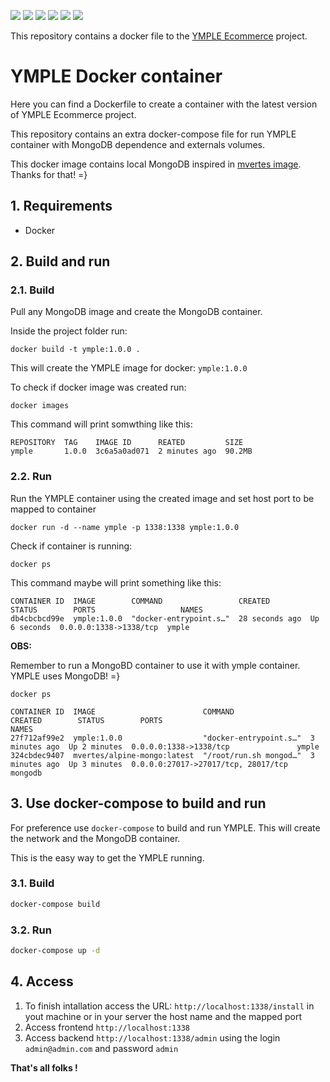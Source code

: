 ![](https://img.shields.io/github/tag/samuelrbo/ymple-docker-compose.svg) ![](https://img.shields.io/github/release/samuelrbo/ymple-docker-compose.svg) ![](https://img.shields.io/github/issues/samuelrbo/ymple-docker-compose.svg) ![](https://img.shields.io/github/forks/samuelrbo/ymple-docker-compose.svg) ![](https://img.shields.io/github/license/samuelrbo/ymple-docker-compose.svg) ![](https://img.shields.io/badge/docker--compose-v3-green.svg)

This repository contains a docker file to the [YMPLE Ecommerce](https://www.ymple.com/en/doc/) project.

# YMPLE Docker container

Here you can find a Dockerfile to create a container with the latest version of YMPLE Ecommerce project.

This repository contains an extra docker-compose file for run YMPLE container with MongoDB dependence and externals volumes.

This docker image contains local MongoDB inspired in [mvertes image](https://github.com/mvertes/docker-alpine-mongo). Thanks for that! =}

## 1. Requirements

- Docker

## 2. Build and run

### 2.1. Build

Pull any MongoDB image and create the MongoDB container.

Inside the project folder run:

```shell
docker build -t ymple:1.0.0 .
```

This will create the YMPLE image for docker: `ymple:1.0.0`

To check if docker image was created run:

```shell
docker images
```

This command will print somwthing like this:

```shell
REPOSITORY  TAG    IMAGE ID      REATED         SIZE
ymple       1.0.0  3c6a5a0ad071  2 minutes ago  90.2MB
```

### 2.2. Run

Run the YMPLE container using the created image and set host port to be mapped to container

```shell
docker run -d --name ymple -p 1338:1338 ymple:1.0.0
```

Check if container is running:

```shell
docker ps
```

This command maybe will print something like this:

```shell
CONTAINER ID  IMAGE        COMMAND                 CREATED         STATUS        PORTS                   NAMES
db4cbcbcd99e  ymple:1.0.0  "docker-entrypoint.s…"  28 seconds ago  Up 6 seconds  0.0.0.0:1338->1338/tcp  ymple
```

**OBS:**

Remember to run a MongoBD container to use it with ymple container. YMPLE uses MongoDB! =}

```shell
docker ps
```

```shell
CONTAINER ID  IMAGE                        COMMAND                 CREATED        STATUS        PORTS                                NAMES
27f712af99e2  ymple:1.0.0                  "docker-entrypoint.s…"  3 minutes ago  Up 2 minutes  0.0.0.0:1338->1338/tcp               ymple
324cbdec9407  mvertes/alpine-mongo:latest  "/root/run.sh mongod…"  3 minutes ago  Up 3 minutes  0.0.0.0:27017->27017/tcp, 28017/tcp  mongodb
```

## 3. Use docker-compose to build and run

For preference use `docker-compose` to build and run YMPLE. This will create the network and the MongoDB container.

This is the easy way to get the YMPLE running.

### 3.1. Build

```sh
docker-compose build
```

### 3.2. Run

```sh
docker-compose up -d
```

## 4. Access

1. To finish intallation access the URL: `http://localhost:1338/install` in yout machine or in your server the host name and the mapped port
2. Access frontend `http://localhost:1338`
3. Access backend `http://localhost:1338/admin` using the login `admin@admin.com` and password `admin`

__That's all folks !__
